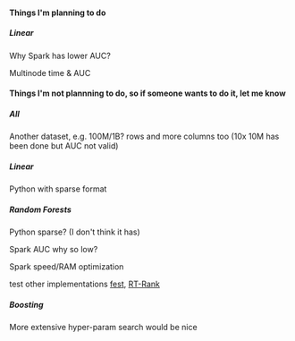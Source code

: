 


#### Things I'm planning to do


##### Linear

Why Spark has lower AUC? 

Multinode time & AUC




#### Things I'm not plannning to do, so if someone wants to do it, let me know 


##### All

Another dataset, e.g. 100M/1B? rows and more columns too (10x 10M has been done
but AUC not valid)



##### Linear

Python with sparse format



##### Random Forests

Python sparse? (I don't think it has)

Spark AUC why so low?

Spark speed/RAM optimization

test other implementations [fest](http://lowrank.net/nikos/fest/), 
[RT-Rank](https://sites.google.com/site/rtranking/home)


##### Boosting

More extensive hyper-param search would be nice

